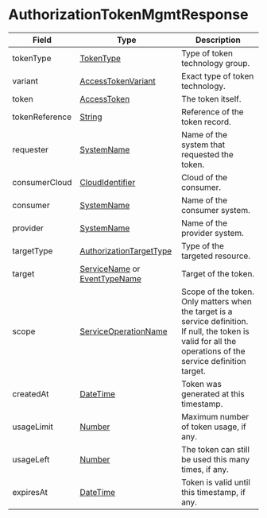 # AuthorizationTokenMgmtResponse

Field | Type | Description
--- | --- | ---
tokenType | [TokenType](../primitives.md#tokentype) | Type of token technology group.
variant | [AccessTokenVariant](../primitives.md/#accesstokenvariant) | Exact type of token technology.
token | [AccessToken](../primitives.md#accesstoken) | The token itself.
tokenReference | [String](../primitives.md#string) | Reference of the token record.
requester | [SystemName](../primitives.md#systemname) | Name of the system that requested the token.
consumerCloud | [CloudIdentifier](../primitives.md#cloudidentifier) | Cloud of the consumer.
consumer | [SystemName](../primitives.md#systemname) | Name of the consumer system.
provider | [SystemName](../primitives.md#systemname) | Name of the provider system.
targetType | [AuthorizationTargetType](../primitives.md#authorizationtargettype) | Type of the targeted resource.
target | [ServiceName](../primitives.md#servicename) or [EventTypeName](../primitives.md#eventtypename) | Target of the token.
scope | [ServiceOperationName](../primitives.md#serviceoperationname) | Scope of the token. Only matters when the target is a service definition. If null, the token is valid for all the operations of the service definition target.
createdAt | [DateTime](../primitives.md#datetime) | Token was generated at this timestamp.
usageLimit | [Number](../primitives.md#number) | Maximum number of token usage, if any.
usageLeft | [Number](../primitives.md#number) | The token can still be used this many times, if any.
expiresAt | [DateTime](../primitives.md#datetime) | Token is valid until this timestamp, if any.
